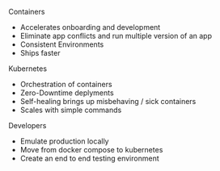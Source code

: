 Containers
* Accelerates onboarding and development
* Eliminate app conflicts and run multiple version of an app
* Consistent Environments
* Ships faster

Kubernetes
* Orchestration of containers
* Zero-Downtime deplyments
* Self-healing brings up misbehaving / sick containers
* Scales with simple commands

Developers
* Emulate production locally
* Move from docker compose to kubernetes
* Create an end to end testing environment